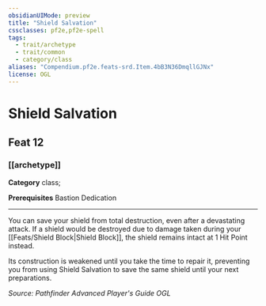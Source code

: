 ```yaml
---
obsidianUIMode: preview
title: "Shield Salvation"
cssclasses: pf2e,pf2e-spell
tags:
  - trait/archetype
  - trait/common
  - category/class
aliases: "Compendium.pf2e.feats-srd.Item.4bB3N36DmqllGJNx"
license: OGL
---
```

# Shield Salvation
## Feat 12
### [[archetype]]

**Category** class; 



**Prerequisites** Bastion Dedication
* * *
You can save your shield from total destruction, even after a devastating attack. If a shield would be destroyed due to damage taken during your [[Feats/Shield Block|Shield Block]], the shield remains intact at 1 Hit Point instead.

Its construction is weakened until you take the time to repair it, preventing you from using Shield Salvation to save the same shield until your next preparations.

*Source: Pathfinder Advanced Player's Guide*
*OGL*